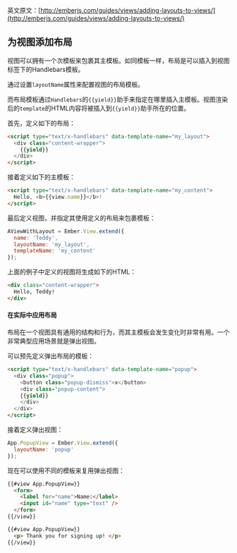 英文原文：[http://emberjs.com/guides/views/adding-layouts-to-views/](http://emberjs.com/guides/views/adding-layouts-to-views/)

## 为视图添加布局

视图可以拥有一个次模板来包裹其主模板。如同模板一样，布局是可以插入到视图标签下的Handlebars模板。

通过设置`layoutName`属性来配置视图的布局模板。

而布局模板通过`Handlebars`的`{{yield}}`助手来指定在哪里插入主模板。视图渲染后的`template`的HTML内容将被插入到`{{yield}}`助手所在的位置。

首先，定义如下的布局：

```html
<script type="text/x-handlebars" data-template-name="my_layout">
  <div class="content-wrapper">
    {{yield}}
  </div>
</script>
```

接着定义如下的主模板：

```html
<script type="text/x-handlebars" data-template-name="my_content">
  Hello, <b>{{view.name}}</b>!
</script>
```

最后定义视图，并指定其使用定义的布局来包裹模板：

```javascript
AViewWithLayout = Ember.View.extend({
  name: 'Teddy',
  layoutName: 'my_layout',
  templateName: 'my_content'
});
```

上面的例子中定义的视图将生成如下的HTML：

```html
<div class="content-wrapper">
  Hello, Teddy!
</div>
```

#### 在实际中应用布局

布局在一个视图具有通用的结构和行为，而其主模板会发生变化时非常有用。一个非常典型应用场景就是弹出视图。

可以预先定义弹出布局的模板：

```html
<script type="text/x-handlebars" data-template-name="popup">
  <div class="popup">
    <button class="popup-dismiss">x</button>
    <div class="popup-content">
    {{yield}}
    </div>
  </div>
</script>
```

接着定义弹出视图：

```javascript
App.PopupView = Ember.View.extend({
  layoutName: 'popup'
});
```

现在可以使用不同的模板来复用弹出视图：

```html
{{#view App.PopupView}}
  <form>
    <label for="name">Name:</label>
    <input id="name" type="text" />
  </form>
{{/view}}

{{#view App.PopupView}}
  <p> Thank you for signing up! </p>
{{/view}}
```
